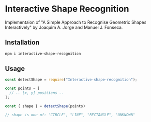 # Interactive Shape Recognition

Implementaion of "A Simple Approach to Recognise Geometric Shapes Interactively" by Joaquim A. Jorge and Manuel J. Fonseca.

## Installation

```bash
npm i interactive-shape-recognition
```

## Usage

```js
const detectShape = require("Interactive-shape-recognition");

const points = [
  // .. [x, y] positions ..
];

const { shape } = detectShape(points)

// shape is one of: "CIRCLE", "LINE", "RECTANGLE", "UNKNOWN"
```


